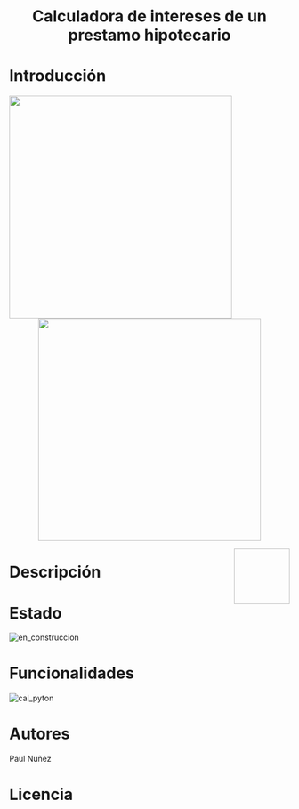 # <h1 align="center"> Calculadora de intereses de un prestamo hipotecario </h1>

# Introducción

<img align="left" width="400" height="400" src="https://github.com/Paul243654/Calculadora_hipotecaria_python/assets/112754073/fcb54cd4-24f1-41a9-8010-398c18acddb7"> 
 
<p align="center">
  <img width="400" height="400" src="https://github.com/Paul243654/Calculadora_hipotecaria_python/assets/112754073/be634b07-033c-49f7-89d4-9f34631572f3">   
</p>

<img align="right" width="100" height="100" src="                     ">

# Descripción

# Estado

![en_construccion](https://github.com/Paul243654/Calculadora_hipotecaria_python/assets/112754073/6e8bdcca-bb04-40f2-a7d8-b7484a862e91)


# Funcionalidades

![cal_pyton](https://github.com/Paul243654/Calculadora_hipotecaria_python/assets/112754073/bf16df40-a0bb-4841-8457-563b71174f36)


# Autores

Paul Nuñez

# Licencia
